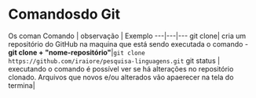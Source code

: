 # Comandosdo Git
Os coman
Comando | observação | Exemplo
---|---|---
git clone| cria um repositório do GitHub na maquina que está sendo executada o comando - **git clone + "nome-repositório"**|`git clone https://github.com/iraiore/pesquisa-linguagens.git`
git status | executando o comando é possível ver se há alterações no repositório clonado. Arquivos que novos e/ou alterados vão apaerecer na tela do termina|
